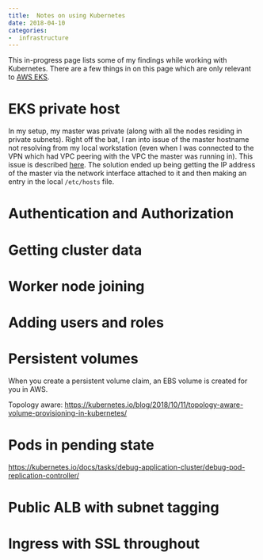 ```yaml
---
title:  Notes on using Kubernetes
date: 2018-04-10
categories:
-  infrastructure
---
```


This in-progress page lists some of my findings while working with Kubernetes. There are a few things in on this page which are
only relevant to [AWS EKS](https://aws.amazon.com/eks/).

# EKS private host

In my setup, my master was private (along with all the nodes residing in private subnets). Right off the bat, I ran into
issue of the master hostname not resolving from my local workstation (even when I was connected to the VPN which
had VPC peering with the VPC the master was running in). This issue is described [here](https://github.com/aws/containers-roadmap/issues/221). The solution ended up being getting the IP address of the master via the network interface attached to it
and then making an entry in the local `/etc/hosts` file.

# Authentication and Authorization

# Getting cluster data

# Worker node joining

# Adding users and roles

# Persistent volumes

When you create a persistent volume claim, an EBS volume is created for you in AWS. 

Topology aware: https://kubernetes.io/blog/2018/10/11/topology-aware-volume-provisioning-in-kubernetes/

# Pods in pending state

https://kubernetes.io/docs/tasks/debug-application-cluster/debug-pod-replication-controller/

# Public ALB with subnet tagging

# Ingress with SSL throughout


